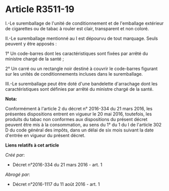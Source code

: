 # Article R3511-19

I.-Le suremballage de l'unité de conditionnement et de l'emballage extérieur de cigarettes ou de tabac à rouler est clair,
transparent et non coloré. 

II.-Le suremballage mentionné au I est dépourvu de tout marquage. Seuls peuvent y être apposés : 

1° Un code-barres dont les caractéristiques sont fixées par arrêté du ministre chargé de la santé ; 

2° Un carré ou un rectangle noir destiné à couvrir le code-barres figurant sur les unités de conditionnements incluses dans
le suremballage. 

III.-Le suremballage peut être doté d'une bandelette d'arrachage dont les caractéristiques sont définies par arrêté du
ministre chargé de la santé.

**Nota:**

Conformément à l'article 2 du décret n° 2016-334 du 21 mars 2016, les présentes dispositions entrent en vigueur le 20 mai
2016, toutefois, les produits du tabac non conformes aux dispositions du présent décret peuvent être mis à la consommation,
au sens du 1° du 1 du I de l'article 302 D du code général des impôts, dans un délai de six mois suivant la date d'entrée en
vigueur du présent décret.

**Liens relatifs à cet article**

_Créé par_:

  - Décret n°2016-334 du 21 mars 2016 - art. 1

_Abrogé par_:

  - Décret n°2016-1117 du 11 août 2016 - art. 1
